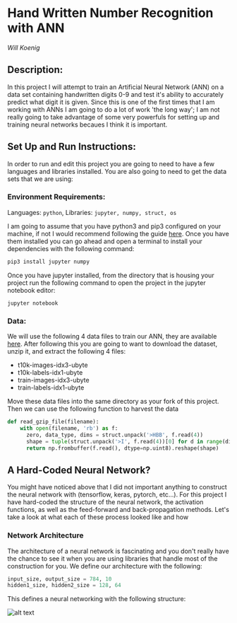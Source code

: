 # Hand Written Number Recognition with ANN

_Will Koenig_


## Description:
In this project I will attempt to train an Artificial Neural Network (ANN) on a data set containing handwritten digits 0-9 and test it's ability to accurately predict what digit it is given.  Since this is one of the first times that I am working with ANNs I am going to do a lot of work 'the long way'; I am not really going to take advantage of some very powerfuls for setting up and training neural networks becaues I think it is important.


## Set Up and Run Instructions:
In order to run and edit this project you are going to need to have a few languages and libraries installed.  You are also going to need to get the data sets that we are using:

### Environment Requirements:
Languages: `python`, Libraries: `jupyter, numpy, struct, os`

I am going to assume that you have python3 and pip3 configured on your machine, if not I would recommend following the guide [here]().  Once you have them installed you can go ahead and open a terminal to install your dependencies with the following command:

```python
pip3 install jupyter numpy
```

Once you have jupyter installed, from the directory that is housing your project run the following command to open the project in the jupyter notebook editor:

```pythonn
jupyter notebook
```

### Data:
We will use the following 4 data files to train our ANN, they are available [here](https://www.kaggle.com/datasets/hojjatk/mnist-dataset).  After following this you are going to want to download the dataset, unzip it, and extract the following 4 files:
* t10k-images-idx3-ubyte
* t10k-labels-idx1-ubyte
* train-images-idx3-ubyte
* train-labels-idx1-ubyte

Move these data files into the same directory as your fork of this project.  Then we can use the following function to harvest the data
```python
def read_gzip_file(filename):
    with open(filename, 'rb') as f:
      zero, data_type, dims = struct.unpack('>HBB', f.read(4))
      shape = tuple(struct.unpack('>I', f.read(4))[0] for d in range(dims))
      return np.frombuffer(f.read(), dtype=np.uint8).reshape(shape)
```

## A Hard-Coded Neural Network?
You might have noticed above that I did not important anything to construct the neural network with (tensorflow, keras, pytorch, etc...).  For this project I have hard-coded the structure of the neural network, the activation functions, as well as the feed-forward and back-propagation methods.  Let's take a look at what each of these process looked like and how 

### Network Architecture
The architecture of a neural network is fascinating and you don't really have the chance to see it when you are using libraries that handle most of the construction for you.  We define our architecture with the following:


```python
input_size, output_size = 784, 10
hidden1_size, hidden2_size = 128, 64
```

This defines a neural networking with the following structure:

![alt text](../Hand%20Writing%20Recognition/Screen%20Shot%202024-02-09%20at%209.59.34%20PM.png)
<!-- 
### Activation Function
Each node of the neural network needs its an activation function and all nodes in each layer will have the same activation function.

### Feed-Forward

### Back-Propagation

### Training with Mini-Batch Stochastic Gradient Descent -->
